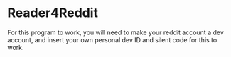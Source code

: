 # Reader4Reddit

For this program to work, you will need to make your reddit account a dev account, and insert your own personal dev ID and silent code for this to work.
